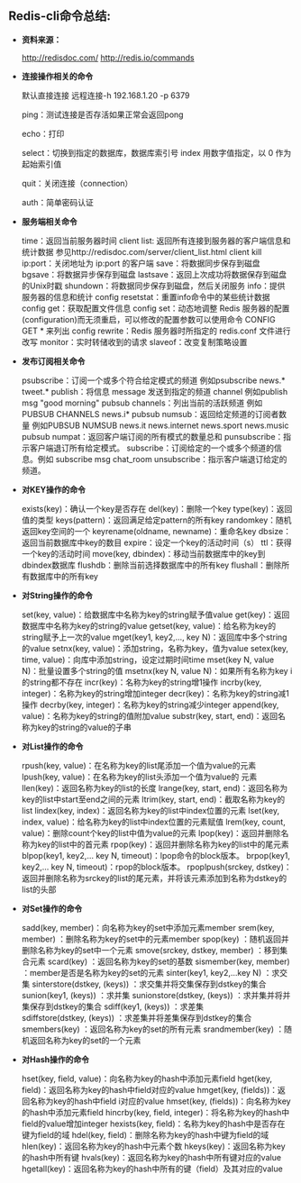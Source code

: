 Redis-cli命令总结:
------------------------------

* **资料来源：**

	http://redisdoc.com/
	http://redis.io/commands

 

* **连接操作相关的命令**

	默认直接连接  远程连接-h 192.168.1.20 -p 6379
	
	ping：测试连接是否存活如果正常会返回pong
	
	echo：打印
	
	select：切换到指定的数据库，数据库索引号 index 用数字值指定，以 0 作为起始索引值
	
	quit：关闭连接（connection）
	
	auth：简单密码认证

* **服务端相关命令**

	time：返回当前服务器时间
	client list: 返回所有连接到服务器的客户端信息和统计数据  参见http://redisdoc.com/server/client_list.html
	client kill ip:port：关闭地址为 ip:port 的客户端
	save：将数据同步保存到磁盘
	bgsave：将数据异步保存到磁盘
	lastsave：返回上次成功将数据保存到磁盘的Unix时戳
	shundown：将数据同步保存到磁盘，然后关闭服务
	info：提供服务器的信息和统计
	config resetstat：重置info命令中的某些统计数据
	config get：获取配置文件信息
	config set：动态地调整 Redis 服务器的配置(configuration)而无须重启，可以修改的配置参数可以使用命令 CONFIG GET * 来列出
	config rewrite：Redis 服务器时所指定的 redis.conf 文件进行改写
	monitor：实时转储收到的请求
	slaveof：改变复制策略设置

* **发布订阅相关命令**

	psubscribe：订阅一个或多个符合给定模式的频道 例如psubscribe news.* tweet.*
	publish：将信息 message 发送到指定的频道 channel 例如publish msg "good morning"
	pubsub channels：列出当前的活跃频道 例如PUBSUB CHANNELS news.i*
	pubsub numsub：返回给定频道的订阅者数量 例如PUBSUB NUMSUB news.it news.internet news.sport news.music
	pubsub numpat：返回客户端订阅的所有模式的数量总和
	punsubscribe：指示客户端退订所有给定模式。
	subscribe：订阅给定的一个或多个频道的信息。例如 subscribe msg chat_room
	unsubscribe：指示客户端退订给定的频道。

* **对KEY操作的命令**

	exists(key)：确认一个key是否存在
	del(key)：删除一个key
	type(key)：返回值的类型
	keys(pattern)：返回满足给定pattern的所有key
	randomkey：随机返回key空间的一个
	keyrename(oldname, newname)：重命名key
	dbsize：返回当前数据库中key的数目
	expire：设定一个key的活动时间（s）
	ttl：获得一个key的活动时间
	move(key, dbindex)：移动当前数据库中的key到dbindex数据库
	flushdb：删除当前选择数据库中的所有key
	flushall：删除所有数据库中的所有key

* **对String操作的命令**

	set(key, value)：给数据库中名称为key的string赋予值value
	get(key)：返回数据库中名称为key的string的value
	getset(key, value)：给名称为key的string赋予上一次的value
	mget(key1, key2,…, key N)：返回库中多个string的value
	setnx(key, value)：添加string，名称为key，值为value
	setex(key, time, value)：向库中添加string，设定过期时间time
	mset(key N, value N)：批量设置多个string的值
	msetnx(key N, value N)：如果所有名称为key i的string都不存在
	incr(key)：名称为key的string增1操作	
	incrby(key, integer)：名称为key的string增加integer
	decr(key)：名称为key的string减1操作
	decrby(key, integer)：名称为key的string减少integer
	append(key, value)：名称为key的string的值附加value
	substr(key, start, end)：返回名称为key的string的value的子串

* **对List操作的命令**

	rpush(key, value)：在名称为key的list尾添加一个值为value的元素
	lpush(key, value)：在名称为key的list头添加一个值为value的 元素
	llen(key)：返回名称为key的list的长度
	lrange(key, start, end)：返回名称为key的list中start至end之间的元素
	ltrim(key, start, end)：截取名称为key的list
	lindex(key, index)：返回名称为key的list中index位置的元素
	lset(key, index, value)：给名称为key的list中index位置的元素赋值
	lrem(key, count, value)：删除count个key的list中值为value的元素
	lpop(key)：返回并删除名称为key的list中的首元素
	rpop(key)：返回并删除名称为key的list中的尾元素
	blpop(key1, key2,… key N, timeout)：lpop命令的block版本。
	brpop(key1, key2,… key N, timeout)：rpop的block版本。
	rpoplpush(srckey, dstkey)：返回并删除名称为srckey的list的尾元素，并将该元素添加到名称为dstkey的list的头部

* **对Set操作的命令**

	sadd(key, member)：向名称为key的set中添加元素member
	srem(key, member) ：删除名称为key的set中的元素member
	spop(key) ：随机返回并删除名称为key的set中一个元素
	smove(srckey, dstkey, member) ：移到集合元素
	scard(key) ：返回名称为key的set的基数
	sismember(key, member) ：member是否是名称为key的set的元素
	sinter(key1, key2,…key N) ：求交集
	sinterstore(dstkey, (keys)) ：求交集并将交集保存到dstkey的集合
	sunion(key1, (keys)) ：求并集
	sunionstore(dstkey, (keys)) ：求并集并将并集保存到dstkey的集合
	sdiff(key1, (keys)) ：求差集	
	sdiffstore(dstkey, (keys)) ：求差集并将差集保存到dstkey的集合
	smembers(key) ：返回名称为key的set的所有元素
	srandmember(key) ：随机返回名称为key的set的一个元素

* **对Hash操作的命令**

	hset(key, field, value)：向名称为key的hash中添加元素field
	hget(key, field)：返回名称为key的hash中field对应的value
	hmget(key, (fields))：返回名称为key的hash中field i对应的value
	hmset(key, (fields))：向名称为key的hash中添加元素field
	hincrby(key, field, integer)：将名称为key的hash中field的value增加integer
	hexists(key, field)：名称为key的hash中是否存在键为field的域
	hdel(key, field)：删除名称为key的hash中键为field的域
	hlen(key)：返回名称为key的hash中元素个数
	hkeys(key)：返回名称为key的hash中所有键
	hvals(key)：返回名称为key的hash中所有键对应的value
	hgetall(key)：返回名称为key的hash中所有的键（field）及其对应的value